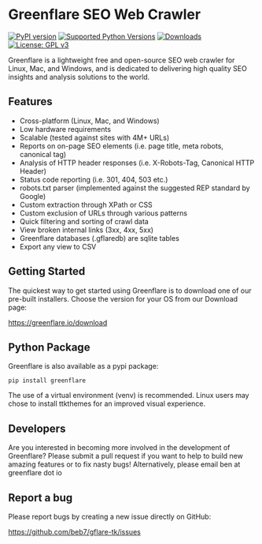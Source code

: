 # Greenflare SEO Web Crawler
[![PyPI version](https://badge.fury.io/py/greenflare.svg)](https://badge.fury.io/py/greenflare)
[![Supported Python Versions](https://img.shields.io/pypi/pyversions/greenflare.svg)](https://img.shields.io/pypi/pyversions/greenflare.svg)
[![Downloads](https://pepy.tech/badge/greenflare)](https://pepy.tech/project/greenflare)
[![License: GPL v3](https://img.shields.io/badge/License-GPLv3-blue.svg)](https://www.gnu.org/licenses/gpl-3.0)

Greenflare is a lightweight free and open-source SEO web crawler for Linux, Mac, and Windows, and is dedicated to delivering high quality 
SEO insights and analysis solutions to the world.

## Features

* Cross-platform (Linux, Mac, and Windows)
* Low hardware requirements
* Scalable (tested against sites with 4M+ URLs) 
* Reports on on-page SEO elements (i.e. page title, meta robots, canonical tag)
* Analysis of HTTP header responses (i.e. X-Robots-Tag, Canonical HTTP Header)
* Status code reporting (i.e. 301, 404, 503 etc.) 
* robots.txt parser (implemented against the suggested REP standard by Google)
* Custom extraction through XPath or CSS
* Custom exclusion of URLs through various patterns
* Quick filtering and sorting of crawl data
* View broken internal links (3xx, 4xx, 5xx)
* Greenflare databases (.gflaredb) are sqlite tables 
* Export any view to CSV


## Getting Started

The quickest way to get started using Greenflare is to download one of 
our pre-built installers. Choose the version for your OS from our Download page:

https://greenflare.io/download

## Python Package

Greenflare is also available as a pypi package:

`pip install greenflare`

The use of a virtual environment (venv) is recommended. 
Linux users may chose to install ttkthemes for an improved visual experience.  


## Developers

Are you interested in becoming more involved in the development of 
Greenflare? Please submit a pull request if you want to help to build new amazing features or to fix nasty bugs!
Alternatively, please email ben at greenflare dot io

## Report a bug

Please report bugs by creating a new issue directly on GitHub:

https://github.com/beb7/gflare-tk/issues
